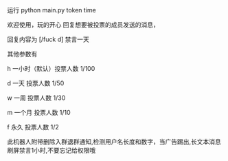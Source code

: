 运行
python main.py token time

欢迎使用，玩的开心
回复想要被投票的成员发送的消息，

回复内容为 [/fuck d] 禁言一天 
 
其他参数有 
 
 h 一小时（默认）投票人数 1/100 
 
 d 一天  投票人数 1/50 
 
 w 一周  投票人数 1/30 
 
 m 一个月 投票人数 1/10 
 
 f 永久 投票人数 1/2 
 
此机器人附带删除入群退群通知,检测用户名长度和数字，当广告踢出,长文本消息刷屏禁言1小时,不要忘记给权限哦
